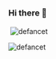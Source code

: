 ### Hi there 👋

<p>&nbsp;<img align="center" src="https://github-readme-stats.vercel.app/api?username=defancet&show_icons=true&locale=en" alt="defancet" /></p>
<p><img align="left" src="https://github-readme-stats.vercel.app/api/top-langs?username=defancet&show_icons=true&locale=en&layout=compact" alt="defancet" /></p>
